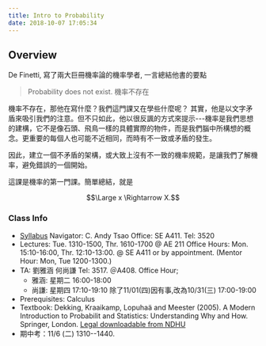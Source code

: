 ```yaml
---
title: Intro to Probability
date: 2018-10-07 17:05:34
---
```


## Overview
De Finetti, 寫了兩大巨冊機率論的機率學者, 一言總結他書的要點 
> Probability does not exist.     機率不存在

機率不存在，那他在寫什麼？我們這門課又在學些什麼呢？
其實，他是以文字矛盾來吸引我們的注意。但不只如此，他以很反諷的方式來提示---機率是我們思想的建構，它不是像石頭、飛鳥一樣的具體實際的物件，而是我們腦中所構想的概念。更重要的每個人也可能不近相同，而時有不一致或矛盾的發生。

因此，建立一個不矛盾的架構，或大致上沒有不一致的機率規範，是讓我們了解機率，避免錯誤的一個開始。

這課是機率的第一門課。簡單總結，就是

$$\Large x \Rightarrow  X.$$

### Class Info
* [Syllabus](http://faculty.ndhu.edu.tw/~chtsao/edu/18/i2p/i2p2018.AM__2080AA.pdf)    Navigator: C. Andy Tsao  Office: SE A411.  Tel: 3520
* Lectures: Tue. 1310-1500, Thr. 1610-1700 @ AE 211
Office Hours:  Mon. 15:10-16:00, Thr. 12:10-13:00. @ SE A411 or by appointment. (Mentor Hour: Mon, Tue 1200-1300.)
* TA: 劉雅涵 何尚謙 Tel: 3517. ＠A408. Office Hour;
    - 雅涵: 星期二 16:00-18:00
    - 尚謙: 星期四 17:10-19:10 除了11/01(四)因有事,改為10/31(三) 17:00-19:00
* Prerequisites: Calculus
* Textbook:  Dekking, Kraaikamp, Lopuhaä and Meester (2005). A Modern Introduction to Probabilit and Statistics: Understanding Why and How. Springer, London. [Legal downloadable from NDHU](http://134.208.29.176:8080/toread/opac/bibliographic_view?NewBookMode=false&id=766570&q=Modern+Introduction+to+Probability+and+STatistics&start=0&view=CONTENT)
* 期中考：11/6 (二) 1310--1440. 
